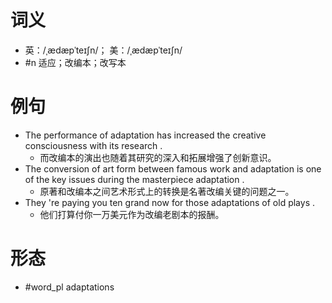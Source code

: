 # 词义
- 英：/ˌædæpˈteɪʃn/； 美：/ˌædæpˈteɪʃn/
- #n 适应；改编本；改写本
# 例句
- The performance of adaptation has increased the creative consciousness with its research .
	- 而改编本的演出也随着其研究的深入和拓展增强了创新意识。
- The conversion of art form between famous work and adaptation is one of the key issues during the masterpiece adaptation .
	- 原著和改编本之间艺术形式上的转换是名著改编关键的问题之一。
- They 're paying you ten grand now for those adaptations of old plays .
	- 他们打算付你一万美元作为改编老剧本的报酬。
# 形态
- #word_pl adaptations
